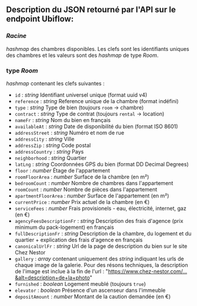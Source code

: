 ## Description du JSON retourné par l'API sur le endpoint Ubiflow:

### *Racine*
*hashmap* des chambres disponibles. Les clefs sont les identifiants uniques des
chambres et les valeurs sont des *hashmap* de type *Room*.

### type *Room*
*hashmap* contenant les clefs suivantes :

- `id` :
		*string* Identifiant universel unique (format uuid v4)
- `reference` :
		*string* Reference unique de la chambre (format indéfini)
- `type` :
		*string* Type de bien (toujours `room` → chambre)
- `contract` :
		*string* Type de contrat (toujours `rental` → location)
- `nameFr` :
		*string* Nom du bien en français
- `availableAt` :
		*string* Date de disponibilité du bien (format ISO 8601)
- `addressStreet` :
		*string* Numéro et nom de rue
- `addressCity` :
		*string* Ville
- `addressZip` :
		*string* Code postal
- `addressCountry` :
		*string* Pays
- `neighborhood` :
		*string* Quartier
- `latLng` :
		*string* Coordonnées GPS du bien (format DD Decimal Degrees)
- `floor` :
		*number* Étage de l'appartement
- `roomFloorArea` :
		*number* Surface de la chambre (en m²)
- `bedroomCount` :
		*number* Nombre de chambres dans l'appartement
- `roomCount` :
		*number* Nombre de pièces dans l'appartement
- `apartmentFloorArea` :
		*number* Surface de l'appartement (en m²)
- `currentPrice` :
		*number* Prix actuel de la chambre (en €)
- `serviceFees` :
		*number* Frais provisionels - eau, électricité, internet, gaz (en €)
- `agencyFeesDescriptionFr` :
		*string* Description des frais d'agence (prix minimum du pack-logement) en français
- `fullDescriptionFr` :
		*string* Description de la chambre, du logement et du quartier + explication des frais d'agence en français
- `canonicalUrlFr` :
		*string* Url de la page de description du bien sur le site Chez Nestor
- `gallery` :
		*array* contenant uniquement des *string* indiquant les urls de chaque image de la galerie. Pour des résons techniques, la description de l'image est inclue à la fin de l'url : "https://www.chez-nestor.com/…&alt=description+de+la+photo"
- `furnished` :
		*boolean* Logement meublé (toujours `true`)
- `elevator` :
		*boolean* Présence d'un ascenseur dans l'immeuble
- `depositAmount` :
		*number* Montant de la caution demandée (en €)

